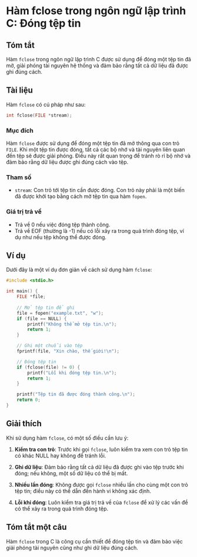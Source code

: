 <!--
Meta Description: # Hàm fclose trong ngôn ngữ lập trình C: Đóng tệp tin ## Tóm tắt Hàm `fclose` trong ngôn ngữ lập trình C được sử dụng để đóng một tệp tin đã mở, giải ...
Meta Keywords: tệp, đóng, tin, fclose, được
-->

# Hàm fclose trong ngôn ngữ lập trình C: Đóng tệp tin

## Tóm tắt
Hàm `fclose` trong ngôn ngữ lập trình C được sử dụng để đóng một tệp tin đã mở, giải phóng tài nguyên hệ thống và đảm bảo rằng tất cả dữ liệu đã được ghi đúng cách.

## Tài liệu
Hàm `fclose` có cú pháp như sau:

```c
int fclose(FILE *stream);
```

### Mục đích
Hàm `fclose` được sử dụng để đóng một tệp tin đã mở thông qua con trỏ `FILE`. Khi một tệp tin được đóng, tất cả các bộ nhớ và tài nguyên liên quan đến tệp sẽ được giải phóng. Điều này rất quan trọng để tránh rò rỉ bộ nhớ và đảm bảo rằng dữ liệu được ghi đúng cách vào tệp.

### Tham số
- `stream`: Con trỏ tới tệp tin cần được đóng. Con trỏ này phải là một biến đã được khởi tạo bằng cách mở tệp tin qua hàm `fopen`.

### Giá trị trả về
- Trả về 0 nếu việc đóng tệp thành công.
- Trả về EOF (thường là -1) nếu có lỗi xảy ra trong quá trình đóng tệp, ví dụ như nếu tệp không thể được đóng.

## Ví dụ
Dưới đây là một ví dụ đơn giản về cách sử dụng hàm `fclose`:

```c
#include <stdio.h>

int main() {
    FILE *file;
    
    // Mở tệp tin để ghi
    file = fopen("example.txt", "w");
    if (file == NULL) {
        printf("Không thể mở tệp tin.\n");
        return 1;
    }

    // Ghi một chuỗi vào tệp
    fprintf(file, "Xin chào, thế giới!\n");

    // Đóng tệp tin
    if (fclose(file) != 0) {
        printf("Lỗi khi đóng tệp tin.\n");
        return 1;
    }

    printf("Tệp tin đã được đóng thành công.\n");
    return 0;
}
```

## Giải thích
Khi sử dụng hàm `fclose`, có một số điều cần lưu ý:

1. **Kiểm tra con trỏ**: Trước khi gọi `fclose`, luôn kiểm tra xem con trỏ tệp tin có khác NULL hay không để tránh lỗi.
   
2. **Ghi dữ liệu**: Đảm bảo rằng tất cả dữ liệu đã được ghi vào tệp trước khi đóng; nếu không, một số dữ liệu có thể bị mất.

3. **Nhiều lần đóng**: Không được gọi `fclose` nhiều lần cho cùng một con trỏ tệp tin; điều này có thể dẫn đến hành vi không xác định.

4. **Lỗi khi đóng**: Luôn kiểm tra giá trị trả về của `fclose` để xử lý các vấn đề có thể xảy ra trong quá trình đóng tệp.

## Tóm tắt một câu
Hàm `fclose` trong C là công cụ cần thiết để đóng tệp tin và đảm bảo việc giải phóng tài nguyên cũng như ghi dữ liệu đúng cách.